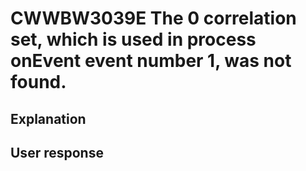 # CWWBW3039E The 0 correlation set, which is used in process onEvent event number 1, was not found.

## Explanation

## User response